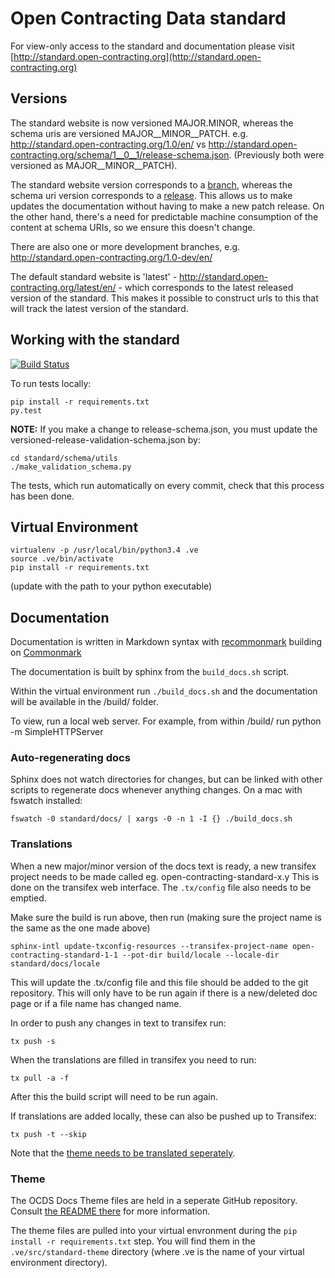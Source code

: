 Open Contracting Data standard
==============================

For view-only access to the standard and documentation please visit [http://standard.open-contracting.org](http://standard.open-contracting.org)

## Versions

The standard website is now versioned MAJOR.MINOR, whereas the schema uris are versioned MAJOR__MINOR__PATCH. e.g. http://standard.open-contracting.org/1.0/en/ vs http://standard.open-contracting.org/schema/1__0__1/release-schema.json. (Previously both were versioned as MAJOR__MINOR__PATCH).

The standard website version corresponds to a [branch](https://github.com/open-contracting/standard/branches), whereas the schema uri version corresponds to a [release](https://github.com/open-contracting/standard/releases). This allows us to make updates the documentation without having to make a new patch release. On the other hand, there's a need for predictable machine consumption of the content at schema URIs, so we ensure this doesn't change.

There are also one or more development branches, e.g. http://standard.open-contracting.org/1.0-dev/en/

The default standard website is 'latest' - http://standard.open-contracting.org/latest/en/ - which corresponds to the latest released version of the standard. This makes it possible to construct urls to this that will track the latest version of the standard.

## Working with the standard

[![Build Status](https://travis-ci.org/open-contracting/standard.svg?branch=master)](https://travis-ci.org/open-contracting/standard)

To run tests locally:

````
pip install -r requirements.txt
py.test
````

**NOTE:** If you make a change to release-schema.json, you must update the versioned-release-validation-schema.json by:

````
cd standard/schema/utils
./make_validation_schema.py
````

The tests, which run automatically on every commit, check that this process has been done.

## Virtual Environment

```
virtualenv -p /usr/local/bin/python3.4 .ve
source .ve/bin/activate
pip install -r requirements.txt
```

(update with the path to your python executable)


## Documentation

Documentation is written in Markdown syntax with [recommonmark](https://recommonmark.readthedocs.org/en/latest/) building on [Commonmark](http://commonmark.org/)

The documentation is built by sphinx from the ```build_docs.sh``` script. 

Within the virtual environment run ```./build_docs.sh``` and the documentation will be available in the /build/ folder.

To view, run a local web server. For example, from within /build/ run python -m SimpleHTTPServer

### Auto-regenerating docs

Sphinx does not watch directories for changes, but can be linked with other scripts to regenerate docs whenever anything changes. On a mac with fswatch installed:

```
fswatch -0 standard/docs/ | xargs -0 -n 1 -I {} ./build_docs.sh
```

### Translations

When a new major/minor version of the docs text is ready, a new transifex project needs to be made called eg. open-contracting-standard-x.y  This is done on the transifex web interface. The ```.tx/config``` file also needs to be emptied.

Make sure the build is run above, then run (making sure the project name is the same as the one made above) 

```
sphinx-intl update-txconfig-resources --transifex-project-name open-contracting-standard-1-1 --pot-dir build/locale --locale-dir standard/docs/locale
```

This will update the .tx/config file and this file should be added to the git repository. This will only have to be run again if there is a new/deleted doc page or if a file name has changed name.

In order to push any changes in text to transifex run:

```
tx push -s
```

When the translations are filled in transifex you need to run:

```
tx pull -a -f
```

After this the build script will need to be run again.

If translations are added locally, these can also be pushed up to Transifex:

```
tx push -t --skip
```

Note that the [theme needs to be translated seperately](https://github.com/open-contracting/standard_theme#translations).


### Theme

The OCDS Docs Theme files are held in a seperate GitHub repository. Consult [the README there](https://github.com/open-contracting/standard_theme#open-contracting-standard-sphinx-theme) for more information.

The theme files are pulled into your virtual envronment during the `pip install -r requirements.txt` step. You will find them in the `.ve/src/standard-theme` directory (where .ve is the name of your virtual environment directory).

